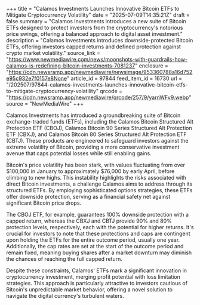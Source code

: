 +++
title = "Calamos Investments Launches Innovative Bitcoin ETFs to Mitigate Cryptocurrency Volatility"
date = "2025-07-09T14:35:21Z"
draft = false
summary = "Calamos Investments introduces a new suite of Bitcoin ETFs designed to protect investors from the cryptocurrency's notorious price swings, offering a balanced approach to digital asset investment."
description = "Calamos Investments introduces downside-protected Bitcoin ETFs, offering investors capped returns and defined protection against crypto market volatility."
source_link = "https://www.newmediawire.com/news/moonshots-with-guardrails-how-calamos-is-redefining-bitcoin-investments-7081237"
enclosure = "https://cdn.newsramp.app/newmediawire/newsimage/953360788a16d752e95c932e7f0157e8None"
article_id = 97844
feed_item_id = 16730
url = "/202507/97844-calamos-investments-launches-innovative-bitcoin-etfs-to-mitigate-cryptocurrency-volatility"
qrcode = "https://cdn.newsramp.app/newmediawire/qrcode/257/9/yarnWFv9.webp"
source = "NewMediaWire"
+++

<p>Calamos Investments has introduced a groundbreaking suite of Bitcoin exchange-traded funds (ETFs), including the Calamos Bitcoin Structured Alt Protection ETF (CBOJ), Calamos Bitcoin 90 Series Structured Alt Protection ETF (CBXJ), and Calamos Bitcoin 80 Series Structured Alt Protection ETF (CBTJ). These products are engineered to safeguard investors against the extreme volatility of Bitcoin, providing a more conservative investment avenue that caps potential losses while still enabling gains.</p><p>Bitcoin's price volatility has been stark, with values fluctuating from over $100,000 in January to approximately $76,000 by early April, before climbing to new highs. This instability highlights the risks associated with direct Bitcoin investments, a challenge Calamos aims to address through its structured ETFs. By employing sophisticated options strategies, these ETFs offer downside protection, serving as a financial safety net against significant Bitcoin price drops.</p><p>The CBOJ ETF, for example, guarantees 100% downside protection with a capped return, whereas the CBXJ and CBTJ provide 90% and 80% protection levels, respectively, each with the potential for higher returns. It's crucial for investors to note that these protections and caps are contingent upon holding the ETFs for the entire outcome period, usually one year. Additionally, the cap rates are set at the start of the outcome period and remain fixed, meaning buying shares after a market downturn may diminish the chances of reaching the full capped return.</p><p>Despite these constraints, Calamos' ETFs mark a significant innovation in cryptocurrency investment, merging profit potential with loss limitation strategies. This approach is particularly attractive to investors cautious of Bitcoin's unpredictable market behavior, offering a novel solution to navigate the digital currency's turbulent waters.</p>